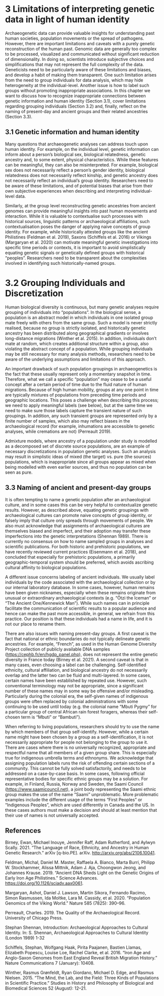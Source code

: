 # 3 Limitations of interpreting genetic data in light of human identity

Archaeogenetic data can provide valuable insights for understanding past human societies, population movements or the spread of pathogens. However, there are important limitations and caveats with a purely genetic reconstruction of the human past. Genomic data are generally too complex to be processed, visualized and communicated without significant reduction of dimensionality. In doing so, scientists introduce subjective choices and simplifications that may not represent the full complexity of the data. Geneticists need to be particularly aware of these limitations and biases, and develop a habit of making them transparent. One such limitation arises from the need to group individuals for data analysis, which may hide heterogeneity at the individual-level. Another issue is how to label such groups without promoting inappropriate associations. In this chapter we want to discuss how to recognize inappropriate connections between genetic information and human identity (Section 3.1), cover limitations regarding grouping individuals (Section 3.2) and, finally, reflect on the naming of present-day and ancient groups and their related ancestries (Section 3.3).

## 3.1 Genetic information and human identity
Many questions that archaeogenetic analyses can address touch upon human identity. For example, on the individual level, genetic information can inform about a person’s biological sex, biological relatedness, genetic ancestry and, to some extent, physical characteristics. While these features can be meaningful, they can also be misinterpreted. For example, biological sex does not necessarily reflect a person’s gender identity, biological relatedness does not necessarily reflect kinship, and genetic ancestry does not necessarily reflect an individual’s group identity. Researchers need to be aware of these limitations, and of potential biases that arise from their own subjective experiences when describing and interpreting individual-level data. 

Similarly, at the group level reconstructing genetic ancestries from ancient genomes can provide meaningful insights into past human movements and interaction. While it is valuable to contextualise such processes with historical sources, linguistic patterns or archaeological affiliations, such contextualisation poses the danger of applying naive concepts of group identity. For example, while historically attested groups like the ancient Philistines (Feldman et al. 2019), Saxons (Schiffels et al. 2016) or Vikings (Margaryan et al. 2020) can motivate meaningful genetic investigations into specific time periods or contexts, it is important to avoid simplistically equating genetic signals or genetically defined groups with historical “peoples”. Researchers need to be transparent about the complexities involved in identifying such historically-named groups.

# 3.2 Grouping Individuals and Discretization
Human biological diversity is continuous, but many genetic analyses require grouping of individuals into “populations”. In the biological sense, a population is an abstract model in which individuals in one isolated group mate freely with others from the same group. Such a model is never strictly realised, because no group is strictly isolated, and historically genetic ancestry has been distributed along geographical gradients or involves long-distance migrations (Winther et al. 2015). In addition, individuals don’t mate at random, which creates additional structure within a group, also violating the abstract concept of a population. While grouping individuals may be still necessary for many analysis methods, researchers need to be aware of the underlying assumptions and limitations of this approach.

An important drawback of such population groupings in archaeogenetics is the fact that these usually represent only a momentary snapshot in time. Therefore, what we call a specific “population” may cease to be a useful concept after a certain period of time due to the fluid nature of human migrations. Because of high human mobility, groups at any one point in time are typically mixtures of populations from preceding time periods and geographic locations. This poses a challenge when describing this process; we need to apply meaningful labels (see below), but at the same time we need to make sure those labels capture the transient nature of such groupings. In addition, any such transient groups are represented only by a finite number of samples, which also may reflect biases in the archaeological record (for example, inhumations are accessible to genetic analyses, while cremations are not) (Perreault 2019).

Admixture models, where ancestry of a population under study is modelled as a decomposed set of discrete source populations, are an example of necessary discretizations in population genetic analyses. Such an analysis may result in simplistic ideas of mixed (the target) vs. pure (the sources) populations, which is inappropriate since all groups appear as mixed when being modelled with even earlier sources, and thus no population can be seen as pure.

## 3.3 Naming of ancient and present-day groups
It is often tempting to name a genetic population after an archaeological culture, and in some cases this can be very helpful to contextualize genetic results. However, as described above, equating genetic groupings with archaeological cultures can promote naive concepts of group identity, or falsely imply that culture only spreads through movements of people. We also must acknowledge that assignments of archaeological cultures are themselves biased and imperfect, and their adoption may transfer these imperfections into the genetic interpretations (Shennan 1989). There is currently no consensus on how to name sampled groups in analyses and scientific publications. For both historic and prehistoric populations, we have recently reviewed current practices (Eisenmann et al. 2018), and concluded that especially for prehistoric populations, a primarily geographic-temporal system should be preferred, which avoids ascribing cultural affinity to biological populations.

A different issue concerns labeling of ancient individuals. We usually label individuals by the code associated with the archaeological collection or by our internal laboratory database. In some cases, however, human remains have been given nicknames, especially when these remains originate from unusual or extraordinary archaeological contexts (e.g. “Ötzi the Iceman” or “The Ancient One/Kennewick Man”). While such names can in principle facilitate the communication of scientific results to a popular audience and hence can make the past more accessible, in general, we refrain from this practice. Our position is that these individuals had a name in life, and it is not our place to rename them. 

There are also issues with naming present-day groups. A first caveat is the fact that national or ethnic boundaries do not typically delineate genetic ancestries. For example, “French”, as used in the Human Genome Diversity Project collection of publicly available DNA samples (https://cephb.fr/en/hgdp_panel.php), does not represent the entire genetic diversity in France today (Birney et al. 2021). A second caveat is that in many cases, even choosing a label can be challenging. Self-identified ethnicity, cultural affiliation, and biological ancestry do not necessarily overlap and the latter two can be fluid and multi-layered. In some cases, certain names have been established by repeated use. However, such conventional terminology may not be appropriate, since a significant number of these names may in some way be offensive and/or misleading. Particularly during the colonial era, the self-given names of indigenous groups were often replaced by colonial administrations with some continuing to be used until today (e.g. the colonial name “Mbuti Pygmy” for a particular group of central African rain forest foragers, whereas their self-chosen term is “Mbuti” or “Bambuti”). 

When referring to living populations, researchers should try to use the name by which members of that group self-identify. However, while a certain name might have been chosen by a group as a self-identification, it is not necessarily appropriate for people not belonging to the group to use it. There are cases where there is no universally recognized, appropriate and respectful name that all members of a given group share. This is especially true for indigenous umbrella terms and ethnonyms. We acknowledge that assigning population labels runs the risk of offending certain sections of a community. This cannot be fully solved satisfactorily, and needs to be addressed on a case-by-case basis. In some cases, following official representative bodies for specific ethnic groups may be a solution. For example, in Finland, Russia, Norway and Sweden, the Saami Council (https://www.saamicouncil.net), a joint body representing the Saami ethnic group makes the use of the name “Saami” unproblematic. More problematic examples include the different usage of the terms “First Peoples” or “Indigenous Peoples”, which are used differently in Canada and the US. In these cases authors must make a decision and should at least mention that their use of names is not universally accepted.

## References
Birney, Ewan, Michael Inouye, Jennifer Raff, Adam Rutherford, and Aylwyn Scally. 2021. “The Language of Race, Ethnicity, and Ancestry in Human Genetic Research.” arXiv [q-bio.PE]. arXiv. http://arxiv.org/abs/2106.10041.

Feldman, Michal, Daniel M. Master, Raffaela A. Bianco, Marta Burri, Philipp W. Stockhammer, Alissa Mittnik, Adam J. Aja, Choongwon Jeong, and Johannes Krause. 2019. “Ancient DNA Sheds Light on the Genetic Origins of Early Iron Age Philistines.” Science Advances. https://doi.org/10.1126/sciadv.aax0061.

Margaryan, Ashot, Daniel J. Lawson, Martin Sikora, Fernando Racimo, Simon Rasmussen, Ida Moltke, Lara M. Cassidy, et al. 2020. “Population Genomics of the Viking World.” Nature 585 (7825): 390–96.

Perreault, Charles. 2019. The Quality of the Archaeological Record. University of Chicago Press.

Stephan Shennan, Introduction: Archaeological Approaches to Cultural Identity. In: S. Shennan, Archaeological Approaches to Cultural Identity (London 1989) 1-32

Schiffels, Stephan, Wolfgang Haak, Pirita Paajanen, Bastien Llamas, Elizabeth Popescu, Louise Loe, Rachel Clarke, et al. 2016. “Iron Age and Anglo-Saxon Genomes from East England Reveal British Migration History.” Nature Communications 7 (January): 10408.

Winther, Rasmus Grønfeldt, Ryan Giordano, Michael D. Edge, and Rasmus Nielsen. 2015. “The Mind, the Lab, and the Field: Three Kinds of Populations in Scientific Practice.” Studies in History and Philosophy of Biological and Biomedical Sciences 52 (August): 12–21.
